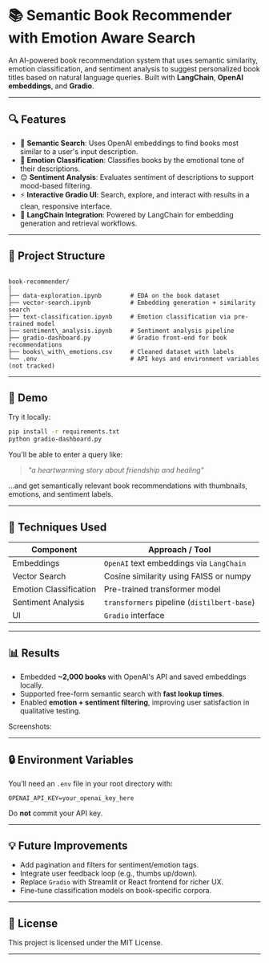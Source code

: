 # 📚 Semantic Book Recommender with Emotion Aware Search

An AI-powered book recommendation system that uses semantic similarity, emotion classification, and sentiment analysis to suggest personalized book titles based on natural language queries. Built with **LangChain**, **OpenAI embeddings**, and **Gradio**.




---

## 🔍 Features

- 🔗 **Semantic Search**: Uses OpenAI embeddings to find books most similar to a user's input description.
- 💬 **Emotion Classification**: Classifies books by the emotional tone of their descriptions.
- 😊 **Sentiment Analysis**: Evaluates sentiment of descriptions to support mood-based filtering.
- ⚡ **Interactive Gradio UI**: Search, explore, and interact with results in a clean, responsive interface.
- 🧠 **LangChain Integration**: Powered by LangChain for embedding generation and retrieval workflows.

---

## 🧱 Project Structure

```

book-recommender/
│
├── data-exploration.ipynb        # EDA on the book dataset
├── vector-search.ipynb           # Embedding generation + similarity search
├── text-classification.ipynb     # Emotion classification via pre-trained model
├── sentiment\_analysis.ipynb     # Sentiment analysis pipeline
├── gradio-dashboard.py           # Gradio front-end for book recommendations
├── books\_with\_emotions.csv     # Cleaned dataset with labels
└── .env                          # API keys and environment variables (not tracked)

````

---

## 🚀 Demo

Try it locally:
```bash
pip install -r requirements.txt
python gradio-dashboard.py
````

You'll be able to enter a query like:

> *"a heartwarming story about friendship and healing"*

...and get semantically relevant book recommendations with thumbnails, emotions, and sentiment labels.

---

## 🧠 Techniques Used

| Component              | Approach / Tool                             |
| ---------------------- | ------------------------------------------- |
| Embeddings             | `OpenAI` text embeddings via `LangChain`    |
| Vector Search          | Cosine similarity using FAISS or numpy      |
| Emotion Classification | Pre-trained transformer model               |
| Sentiment Analysis     | `transformers` pipeline (`distilbert-base`) |
| UI                     | `Gradio` interface                          |

---

## 📊 Results

* Embedded **\~2,000 books** with OpenAI's API and saved embeddings locally.
* Supported free-form semantic search with **fast lookup times**.
* Enabled **emotion + sentiment filtering**, improving user satisfaction in qualitative testing.

Screenshots:



---

## 🔒 Environment Variables

You’ll need an `.env` file in your root directory with:

```
OPENAI_API_KEY=your_openai_key_here
```

Do **not** commit your API key.

---

## 💡 Future Improvements

* Add pagination and filters for sentiment/emotion tags.
* Integrate user feedback loop (e.g., thumbs up/down).
* Replace `Gradio` with Streamlit or React frontend for richer UX.
* Fine-tune classification models on book-specific corpora.

---

## 📜 License

This project is licensed under the MIT License.

---
